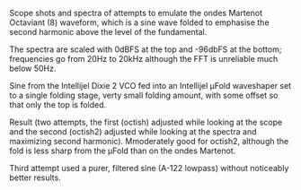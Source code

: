 Scope shots and spectra of attempts to emulate the ondes Martenot Octaviant (8) waveform, which is a sine wave folded to emphasise the second harmonic above the level of the fundamental.

The spectra are scaled with 0dBFS at the top and -96dbFS at the bottom; frequencies
go from 20Hz to 20kHz although the FFT is unreliable much below 50Hz.

Sine from the Intellijel Dixie 2 VCO fed into an Intellijel μFold waveshaper set to 
a single folding stage, verty small folding amount, with some offset so that only 
the top is folded.

Result (two attempts, the first (octish) adjusted while looking at the scope and the second
(octish2)  adjusted while looking at the spectra and maximizing second harmonic). Mmoderately 
good for octish2, although the fold is less sharp from the μFold than on the ondes Martenot.

Third attempt used a purer, filtered sine (A-122 lowpass) without noticeably better results.